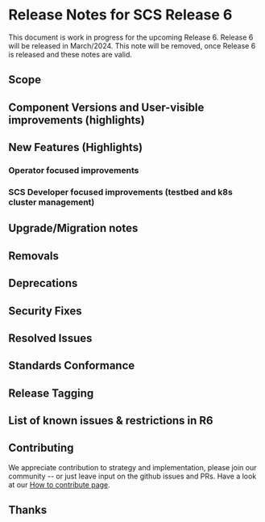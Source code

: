 # Release Notes for SCS Release 6	

This document is work in progress for the upcoming Release 6.
Release 6 will be released in March/2024. 
This note will be removed, once Release 6 is released and these notes are valid.


## Scope

## Component Versions and User-visible improvements (highlights)

## New Features (Highlights)

### Operator focused improvements

### SCS Developer focused improvements (testbed and k8s cluster management)

## Upgrade/Migration notes

## Removals

## Deprecations

## Security Fixes

## Resolved Issues

## Standards Conformance

## Release Tagging

## List of known issues & restrictions in R6

## Contributing

We appreciate contribution to strategy and implementation, please join
our community -- or just leave input on the github issues and PRs.
Have a look at our [How to contribute page](https://scs.community/contribute/).

## Thanks

